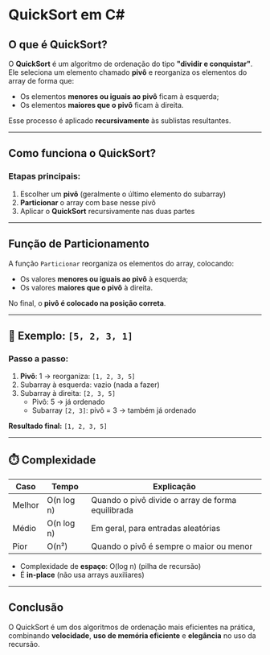 # QuickSort em C#

## O que é QuickSort?

O **QuickSort** é um algoritmo de ordenação do tipo **"dividir e conquistar"**.  
Ele seleciona um elemento chamado **pivô** e reorganiza os elementos do array de forma que:

- Os elementos **menores ou iguais ao pivô** ficam à esquerda;
- Os elementos **maiores que o pivô** ficam à direita.

Esse processo é aplicado **recursivamente** às sublistas resultantes.

---

## Como funciona o QuickSort?

### Etapas principais:

1. Escolher um **pivô** (geralmente o último elemento do subarray)
2. **Particionar** o array com base nesse pivô
3. Aplicar o **QuickSort** recursivamente nas duas partes

---

## Função de Particionamento

A função `Particionar` reorganiza os elementos do array, colocando:

- Os valores **menores ou iguais ao pivô** à esquerda;
- Os valores **maiores que o pivô** à direita.

No final, o **pivô é colocado na posição correta**.

---

## 🧪 Exemplo: `[5, 2, 3, 1]`

### Passo a passo:

1. **Pivô**: 1 → reorganiza: `[1, 2, 3, 5]`  
2. Subarray à esquerda: vazio (nada a fazer)  
3. Subarray à direita: `[2, 3, 5]`  
   - Pivô: 5 → já ordenado  
   - Subarray `[2, 3]`: pivô = 3 → também já ordenado

**Resultado final:** `[1, 2, 3, 5]`

---

## ⏱️ Complexidade

| Caso        | Tempo      | Explicação                                |
|-------------|------------|--------------------------------------------|
| Melhor      | O(n log n) | Quando o pivô divide o array de forma equilibrada |
| Médio       | O(n log n) | Em geral, para entradas aleatórias        |
| Pior        | O(n²)      | Quando o pivô é sempre o maior ou menor   |

- Complexidade de **espaço**: O(log n) (pilha de recursão)
- É **in-place** (não usa arrays auxiliares)

---

## Conclusão

O QuickSort é um dos algoritmos de ordenação mais eficientes na prática, combinando **velocidade**, **uso de memória eficiente** e **elegância** no uso da recursão.
